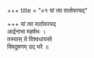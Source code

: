 +++
title = "०१ यां त्वा वातोवरयद्"

+++
यां त्वा वातोवरयद्  
आर्द्रनाभा महर्षभः ।  
तस्यास् ते विश्वधायसो  
विषदूषणम् उद् भरे ॥